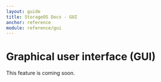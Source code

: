 ```yaml
---
layout: guide
title: StorageOS Docs - GUI
anchor: reference
module: reference/gui
---
```


# Graphical user interface (GUI)

This feature is coming soon.
